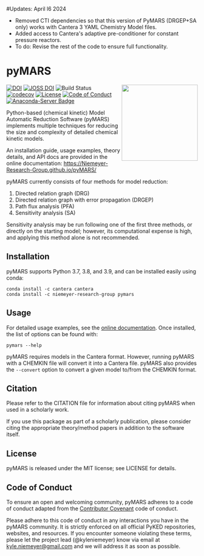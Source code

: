 #Updates: April l6 2024
 - Removed CTI dependencies so that this version of PyMARS (DRGEP+SA only) works with Cantera 3 YAML Chemistry Model files.
 - Added access to Cantera's adaptive pre-conditioner for constant pressure reactors.
 - To do: Revise the rest of the code to ensure full functionality.


# pyMARS
<img src="logo/pymars-logo.png" align="right" width="200" />

[![DOI](https://zenodo.org/badge/51664233.svg)](https://zenodo.org/badge/latestdoi/51664233)
[![JOSS DOI](https://joss.theoj.org/papers/10.21105/joss.01543/status.svg)](https://doi.org/10.21105/joss.01543)
![Build Status](https://github.com/Niemeyer-Research-Group/pyMARS/actions/workflows/pythonpackage.yml/badge.svg)
[![codecov](https://codecov.io/gh/Niemeyer-Research-Group/pyMARS/branch/master/graph/badge.svg)](https://codecov.io/gh/Niemeyer-Research-Group/pyMARS)
[![License](https://img.shields.io/badge/license-MIT-blue.svg)](https://opensource.org/licenses/MIT)
[![Code of Conduct](https://img.shields.io/badge/code%20of%20conduct-contributor%20covenant-green.svg)](http://contributor-covenant.org/version/1/4/)
[![Anaconda-Server Badge](https://anaconda.org/niemeyer-research-group/pymars/badges/version.svg)](https://anaconda.org/niemeyer-research-group/pymars)

Python-based (chemical kinetic) Model Automatic Reduction Software (pyMARS) implements multiple techniques for reducing the size and complexity of detailed chemical kinetic models.

An installation guide, usage examples, theory details, and API docs are provided in the online documentation: https://Niemeyer-Research-Group.github.io/pyMARS/

pyMARS currently consists of four methods for model reduction:

 1. Directed relation graph (DRG)
 2. Directed relation graph with error propagation (DRGEP)
 3. Path flux analysis (PFA)
 4. Sensitivity analysis (SA)

Sensitivity analysis may be run following one of the first three methods, or directly on the starting
model; however, its computational expense is high, and applying this method alone is not recommended.

## Installation

pyMARS supports Python 3.7, 3.8, and 3.9, and can be installed easily using conda:

    conda install -c cantera cantera
    conda install -c niemeyer-research-group pymars

## Usage

For detailed usage examples, see the [online documentation](https://Niemeyer-Research-Group.github.io/pyMARS/).
Once installed, the list of options can be found with:

    pymars --help

pyMARS requires models in the Cantera format. However, running pyMARS with a CHEMKIN file will convert it 
into a Cantera file. pyMARS also provides the `--convert` option to convert a given model to/from 
the CHEMKIN format.

## Citation

Please refer to the CITATION file for information about citing pyMARS when used in a scholarly work.

If you use this package as part of a scholarly publication, please consider citing the appropriate 
theory/method papers in addition to the software itself.

## License

pyMARS is released under the MIT license; see LICENSE for details.

## Code of Conduct

To ensure an open and welcoming community, pyMARS adheres to a code of conduct adapted from the [Contributor Covenant](http://contributor-covenant.org) code of conduct.

Please adhere to this code of conduct in any interactions you have in the pyMARS community. It is strictly enforced on all official PyKED repositories, websites, and resources. If you encounter someone violating these terms, please let the project lead (@kyleniemeyer) know via email at <kyle.niemeyer@gmail.com> and we will address it as soon as possible.
